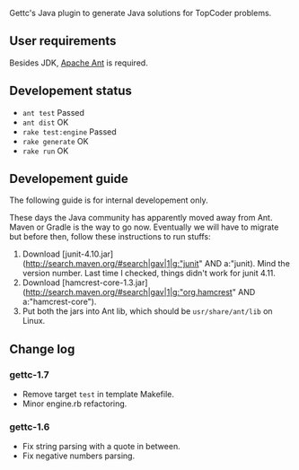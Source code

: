 Gettc's Java plugin to generate Java solutions for TopCoder problems.

## User requirements

Besides JDK, [Apache Ant](http://ant.apache.org/) is required. 

## Developement status
  
* `ant test` Passed
* `ant dist` OK
* `rake test:engine` Passed
* `rake generate` OK
* `rake run` OK

## Developement guide

The following guide is for internal developement only.

These days the Java community has apparently moved away from Ant. Maven or
Gradle is the way to go now. Eventually we will have to migrate but before 
then, follow these instructions to run stuffs:

1. Download [junit-4.10.jar](http://search.maven.org/#search|gav|1|g:"junit" AND a:"junit). 
Mind the version number. Last time I checked, things didn't work for junit 4.11.
2. Download [hamcrest-core-1.3.jar](http://search.maven.org/#search|gav|1|g:"org.hamcrest" AND a:"hamcrest-core").
3. Put both the jars into Ant lib, which should be `usr/share/ant/lib` on Linux.

## Change log

### gettc-1.7

* Remove target `test` in template Makefile.
* Minor engine.rb refactoring.

### gettc-1.6

* Fix string parsing with a quote in between.
* Fix negative numbers parsing.
